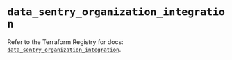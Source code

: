 # `data_sentry_organization_integration`

Refer to the Terraform Registry for docs: [`data_sentry_organization_integration`](https://registry.terraform.io/providers/jianyuan/sentry/0.12.3/docs/data-sources/organization_integration).

